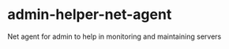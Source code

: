 admin-helper-net-agent
======================

Net agent for admin to help in monitoring and maintaining servers